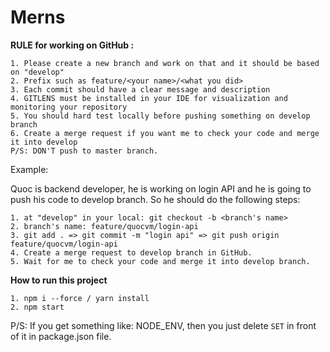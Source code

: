 # Merns


<b> RULE for working on GitHub : </b>

```
1. Please create a new branch and work on that and it should be based on "develop"
2. Prefix such as feature/<your name>/<what you did>
3. Each commit should have a clear message and description
4. GITLENS must be installed in your IDE for visualization and monitoring your repository
5. You should hard test locally before pushing something on develop branch
6. Create a merge request if you want me to check your code and merge it into develop
P/S: DON'T push to master branch.
```

Example:

Quoc is backend developer, he is working on login API and he is going to push his code to develop branch. So he should do the following steps:

```
1. at "develop" in your local: git checkout -b <branch's name>
2. branch's name: feature/quocvm/login-api
3. git add . => git commit -m "login api" => git push origin feature/quocvm/login-api
4. Create a merge request to develop branch in GitHub.
5. Wait for me to check your code and merge it into develop branch.
```

<b>How to run this project</b>

```
1. npm i --force / yarn install
2. npm start
```

P/S: If you get something like: NODE_ENV, then you just delete `SET` in front of it in package.json file.